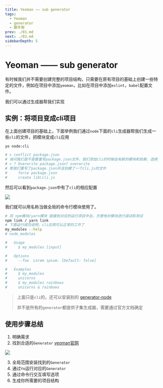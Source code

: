 ```yaml
---
title: Yeoman —— sub generator
tags: 
  - Yeoman
  - generator
  - 脚手架
prev: ./01.md
next: ./03.md
sidebarDepth: 5
---
```

# Yeoman —— sub generator

有时候我们并不需要创建完整的项目结构，只需要在原有项目的基础上创建一些特定的文件，例如在项目中添加`yeoman`，比如在项目中添加`eslint`，`babel`配置文件。

我们可以通过生成器帮我们实现

## 实例：将项目变成cli项目

在上面创建项目的基础上，下面举例我们通过`node`下面的`cli`生成器帮我们生成一些`cli`的文件，把模块变成`cli`应用

```bash
yo node:cli

# > conflict package.json
# 询问我们是不是要重写package.json文件，我们添加cli的时候会有新的模块和依赖，选择yes
# > ? Overwrite package.json? overwrite
# 帮我们重写了package.json并且创建了一个cli.js的文件
#     force package.json
#     create lib\cli.js
```

然后可以看到`package.json`中有了`cli`的相应配置

![](https://p9-juejin.byteimg.com/tos-cn-i-k3u1fbpfcp/c575bfefe2a5412c9be4cf4dd1b6d788~tplv-k3u1fbpfcp-watermark.image)

我们就可以用名称当做全局的命令行模块使用了。

```bash
# 将 npm模块/yarn模块 链接到对应的运行项目中去，方便地对模块进行调试和测试
npm link / yarn link
# 下面运行成功说明，cli应用可以正常的工作了
my_modules --help
# node_modules

#   Usage
#     $ my_modules [input]

#   Options
#     --foo  Lorem ipsum. [Default: false]

#   Examples
#     $ my_modules
#     unicorns
#     $ my_modules rainbows
#     unicorns & rainbows
```

> 上面只是`cli`的，还可以安装别的 [generator-node](https://www.npmjs.com/package/generator-node)
>
> 并不是所有的`generator`都提供子集生成器，需要通过官方文档确定

## 使用步骤总结
1. 明确需求
2. 找到合适的`Generator` [yeoman官网](https://yeoman.io/generators/)

![](https://p6-juejin.byteimg.com/tos-cn-i-k3u1fbpfcp/f134094eceed4a268080e59548434d94~tplv-k3u1fbpfcp-watermark.image)


3. 全局范围安装找到的`Generator`
4. 通过`Yo`运行对应的`Generator`
5. 通过命令行交互填写选项
6. 生成你所需要的项目结构

<Vssue :options="{ locale: 'zh' }"/>